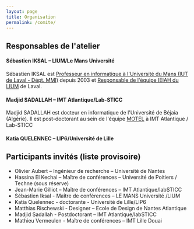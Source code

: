 ```yaml
---
layout: page
title: Organisation
permalink: /comite/
---
```


## Responsables de l'atelier
#### Sébastien IKSAL – LIUM/Le Mans Université
Sébastien IKSAL est [Professeur en informatique à l'Université du Mans (IUT de Laval - Dépt. MMI)](https://lium.univ-lemans.fr/team/sebastien-iksal/)  depuis 2003 et [Responsable de l'équipe IEIAH du LIUM](http://rech-iksal.iut-laval.univ-lemans.fr/site/) de Laval.


#### Madjid SADALLAH –  IMT Atlantique/Lab-STICC
Madjid SADALLAH est docteur en informatique de l'Université de Béjaia (Algérie). Il est post-doctorant au sein de l'équipe [MOTEL](https://labsticc.fr/fr/equipes/motel) à IMT Atlantique / Lab-STICC


#### Katia QUELENNEC –  LIP6/Université de Lille



## Participants invités (liste provisoire)
*	Olivier Aubert – Ingénieur de recherche – Université de Nantes
*	Hassina El Kechai – Maître de conférences – Université de Poitiers / Techne (sous réserve)
*	Jean-Marie Gilliot – Maître de conférences – IMT Atlantique/labSTICC
*	Sébastien Iksal - Maître de conférences – LE MANS Université  /LIUM
*	Katia Quelennec - doctorante - Université de Lille/LIP6
*	Matthias Rischewski - Designer – Ecole de Design de Nantes Atlantique
*	Madjid Sadallah - Postdoctorant – IMT Atlantique/labSTICC
*	Mathieu Vermeulen - Maître de conférences – IMT Lille Douai
